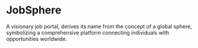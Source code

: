 # JobSphere
A visionary job portal, derives its name from the concept of a global sphere, symbolizing a comprehensive platform connecting individuals with opportunities worldwide.
